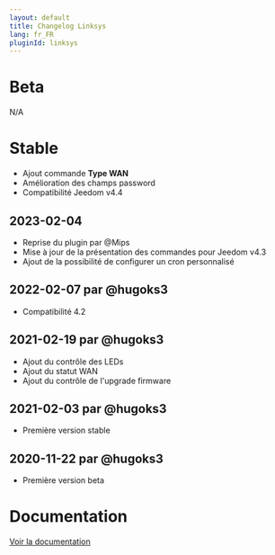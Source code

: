 ```yaml
---
layout: default
title: Changelog Linksys
lang: fr_FR
pluginId: linksys
---
```


# Beta

N/A

# Stable

- Ajout commande **Type WAN**
- Amélioration des champs password
- Compatibilité Jeedom v4.4

## 2023-02-04

- Reprise du plugin par @Mips
- Mise à jour de la présentation des commandes pour Jeedom v4.3
- Ajout de la possibilité de configurer un cron personnalisé

## 2022-02-07 par @hugoks3

- Compatibilité 4.2

## 2021-02-19 par @hugoks3

- Ajout du contrôle des LEDs
- Ajout du statut WAN
- Ajout du contrôle de l'upgrade firmware

## 2021-02-03 par @hugoks3

- Première version stable

## 2020-11-22 par @hugoks3

- Première version beta

# Documentation

[Voir la documentation]({{site.baseurl}}/{{page.pluginId}}/{{page.lang}})
